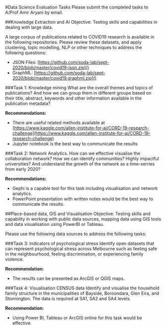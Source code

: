#Data Science Evaluation Tasks
Please submit the completed tasks to A/Prof Amir Aryani by email.  


##Knowledge Extraction and AI
Objective: Testing skills and capabilities in dealing with large data.

A large corpus of publications related to COVID19 research is available in the following repositories. Please review these datasets, and apply clustering, topic modelling, NLP or other techniques to address the following questions:

* JSON Files: [https://github.com/soda-lab/sept-2020/blob/master/covid19-json.zip]()
* GraphML: [https://github.com/soda-lab/sept-2020/blob/master/covid19.graphml.zip]()


###Task 1: Knowledge mining
What are the overall themes and topics of publications? And how we can group them in different groups based on their title, abstract, keywords and other information available in the publication metadata?

**Recommendations:**

* There are useful related methods available at [https://www.kaggle.com/allen-institute-for-ai/CORD-19-research-challenge](https://www.kaggle.com/allen-institute-for-ai/CORD-19-research-challenge)
* Jupyter notebook is the best way to communicate the results

###Task 2: Network Analytics.
How can we effective visualise the collaboration network? How we can identify communities? Highly impactful universities? And understand the growth of the network as a time-serries from early 2020? 

**Recommendations:**

* Gephi is a capable tool for this task including visualisation and network analytics. 
* PowerPoint presentation with written notes would be the best way to communicate the results. 




##Place-based data, GIS and Visualisation
Objective:  Testing skills and capability in working with public data sources, mapping data using GIS tools and data visualisation using PowerBI or Tableau.

Please use the following data sources to address the following tasks:

###Task 3: Indicators of psychological stress
Identify open datasets that can represent psychological stress across Melbourne such as feeling safe in the neighbourhood, feeling discrimination, or experiencing family violence. 

**Recommendation:** 
* The results can be presented as ArcGIS or QGIS maps.


###Task 4: Visualisation CENSUS data
Identify and visualise the household family structure in the municipalities of Bayside, Boroondara, Glen Eira, and Stonnington. The data is required at SA1, SA2 and SA4 levels.
 
**Recommendation:** 

* Using Power BI, Tableau or ArcGIS online for this task would be effective.


